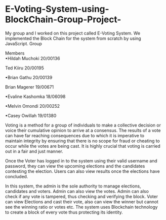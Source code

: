 # E-Voting-System-using-BlockChain-Group-Project-
My group and I worked on this project called E-Voting System. We implemented the Block Chain for the system from scratch by using JavaScript.                  Group 


Members         
•Hildah Muchoki 20/00136

Ted Kiiru 20/00195

•Brian Gathu 20/00139

Brian Magerer 19/00671

•Evaline Kashomka 18/06098

•Melvin Omondi 20/00252

•Casey Owillah 19/01380


Voting is a method for a group of individuals to make a collective decision or voice their cumulative opinion to arrive at a consensus. The results of a vote can have far reaching consequences due to which it is imperative to maintain integrity by ensuring that there is no scope for fraud or cheating to occur while the votes are being cast. It is highly crucial that voting is carried out in a fair and just manner.



Once the Voter has logged in to the system using their valid username and password, they can view the upcoming elections and the candidates contesting the election. Users can also view results once the elections have concluded.






In this system, the admin is the sole authority to manage elections, candidates and voters. Admin can also view the votes. Admin can also check if any vote is tampered, thus checking and verifying the block. Voter can view Elections and cast their vote, also can view the winner but cannot see the winning ratio or votes etc. The system uses Blockchain technology to create a block of every vote thus protecting its identity.

